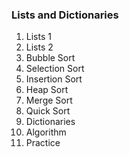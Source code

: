### Lists and Dictionaries ###
1. Lists 1
2. Lists 2
3. Bubble Sort
4. Selection Sort
5. Insertion Sort
6. Heap Sort
7. Merge Sort
8. Quick Sort
9. Dictionaries
10. Algorithm
11. Practice
